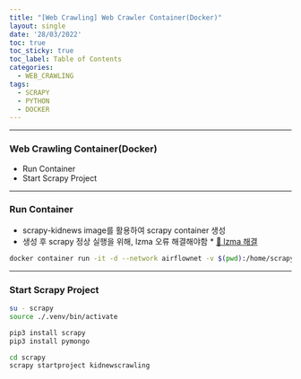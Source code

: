 ```yaml
---
title: "[Web Crawling] Web Crawler Container(Docker)"
layout: single
date: '28/03/2022'
toc: true
toc_sticky: true
toc_label: Table of Contents
categories:
  - WEB_CRAWLING
tags:
  - SCRAPY
  - PYTHON
  - DOCKER
---
```


---
### Web Crawling Container(Docker)
* Run Container
* Start Scrapy Project

---

### Run Container
* scrapy-kidnews image를 활용하여 scrapy container 생성
* 생성 후 scrapy 정상 실행을 위해, lzma 오류 해결해야함 * [🔗 lzma 해결](https://zsu58.github.io/error/docker_error1/)


```bash
docker container run -it -d --network airflownet -v $(pwd):/home/scrapy/scrapy -e LC_ALL=C.UTF-8 --name scrapy scrapy-kidnews:latest
```

---

### Start Scrapy Project
```bash
su - scrapy
source ./.venv/bin/activate

pip3 install scrapy
pip3 install pymongo

cd scrapy
scrapy startproject kidnewscrawling
```

